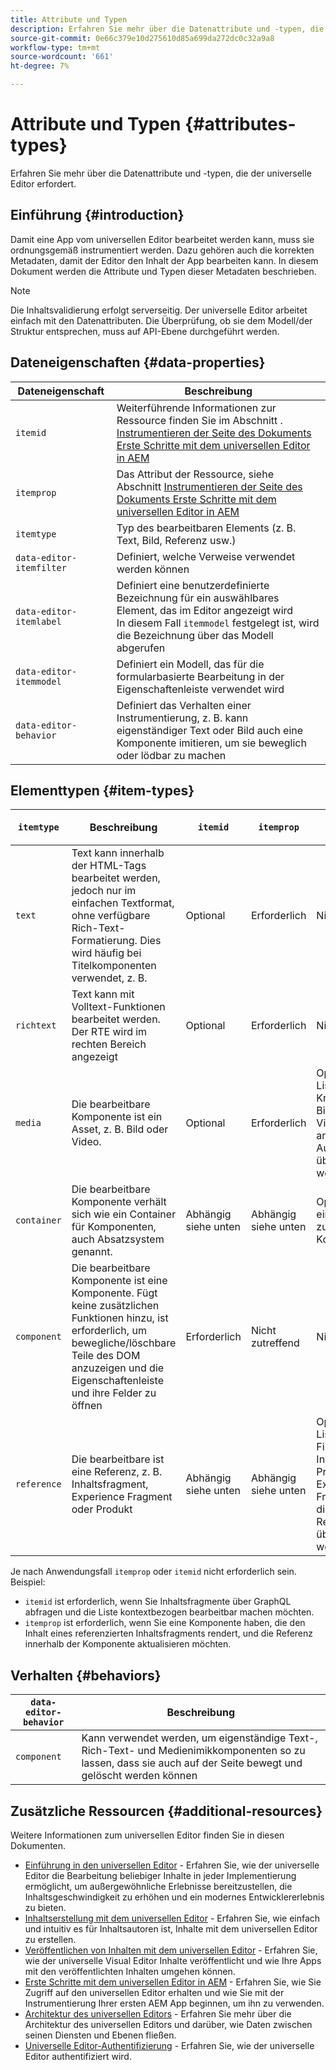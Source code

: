 ```yaml
---
title: Attribute und Typen
description: Erfahren Sie mehr über die Datenattribute und -typen, die der universelle Editor erfordert.
source-git-commit: 0e66c379e10d275610d85a699da272dc0c32a9a8
workflow-type: tm+mt
source-wordcount: '661'
ht-degree: 7%

---
```



# Attribute und Typen {#attributes-types}

Erfahren Sie mehr über die Datenattribute und -typen, die der universelle Editor erfordert.

## Einführung {#introduction}

Damit eine App vom universellen Editor bearbeitet werden kann, muss sie ordnungsgemäß instrumentiert werden. Dazu gehören auch die korrekten Metadaten, damit der Editor den Inhalt der App bearbeiten kann. In diesem Dokument werden die Attribute und Typen dieser Metadaten beschrieben.

>[!NOTE]
>
>Die Inhaltsvalidierung erfolgt serverseitig. Der universelle Editor arbeitet einfach mit den Datenattributen. Die Überprüfung, ob sie dem Modell/der Struktur entsprechen, muss auf API-Ebene durchgeführt werden.

## Dateneigenschaften {#data-properties}

| Dateneigenschaft | Beschreibung |
|---|---|
| `itemid` | Weiterführende Informationen zur Ressource finden Sie im Abschnitt . [Instrumentieren der Seite des Dokuments Erste Schritte mit dem universellen Editor in AEM](getting-started.md#instrument-thepage) |
| `itemprop` | Das Attribut der Ressource, siehe Abschnitt [Instrumentieren der Seite des Dokuments Erste Schritte mit dem universellen Editor in AEM](getting-started.md#instrument-thepage) |
| `itemtype` | Typ des bearbeitbaren Elements (z. B. Text, Bild, Referenz usw.) |
| `data-editor-itemfilter` | Definiert, welche Verweise verwendet werden können |
| `data-editor-itemlabel` | Definiert eine benutzerdefinierte Bezeichnung für ein auswählbares Element, das im Editor angezeigt wird <br>In diesem Fall `itemmodel` festgelegt ist, wird die Bezeichnung über das Modell abgerufen |
| `data-editor-itemmodel` | Definiert ein Modell, das für die formularbasierte Bearbeitung in der Eigenschaftenleiste verwendet wird |
| `data-editor-behavior` | Definiert das Verhalten einer Instrumentierung, z. B. kann eigenständiger Text oder Bild auch eine Komponente imitieren, um sie beweglich oder lödbar zu machen |

## Elementtypen {#item-types}

| `itemtype` | Beschreibung | `itemid` | `itemprop` | `data-editor-itemfilter` | `data-editor-itemlabel` | `data-editor-itemmodel` | `data-editor-behvior` |
|---|---|---|---|---|---|---|---|
| `text` | Text kann innerhalb der HTML-Tags bearbeitet werden, jedoch nur im einfachen Textformat, ohne verfügbare Rich-Text-Formatierung. Dies wird häufig bei Titelkomponenten verwendet, z. B. | Optional | Erforderlich | Nicht zutreffend | Optional | Nicht zutreffend | Optional |
| `richtext` | Text kann mit Volltext-Funktionen bearbeitet werden. Der RTE wird im rechten Bereich angezeigt | Optional | Erforderlich | Nicht zutreffend | Optional | Nicht zutreffend | Optional |
| `media` | Die bearbeitbare Komponente ist ein Asset, z. B. Bild oder Video. | Optional | Erforderlich | Optional<br>Liste der Kriterien für Bild- oder Videofilter, die an die Asset-Auswahl übergeben werden | Optional | Nicht zutreffend | Optional |
| `container` | Die bearbeitbare Komponente verhält sich wie ein Container für Komponenten, auch Absatzsystem genannt. | Abhängig <br>siehe unten | Abhängig <br>siehe unten | Optional<br>eine Liste der zulässigen Komponenten | Optional | Nicht zutreffend | Nicht zutreffend |
| `component` | Die bearbeitbare Komponente ist eine Komponente. Fügt keine zusätzlichen Funktionen hinzu, ist erforderlich, um bewegliche/löschbare Teile des DOM anzuzeigen und die Eigenschaftenleiste und ihre Felder zu öffnen | Erforderlich | Nicht zutreffend | Nicht zutreffend | Optional | Optional | Nicht zutreffend |
| `reference` | Die bearbeitbare ist eine Referenz, z. B. Inhaltsfragment, Experience Fragment oder Produkt | Abhängig <br>siehe unten | Abhängig <br>siehe unten | Optional<br>Liste der Filterkriterien für Inhaltsfragmente, Produkte oder Experience Fragment , die an die Referenzauswahl übergeben werden | Optional | Optional | Nicht zutreffend |

Je nach Anwendungsfall `itemprop` oder `itemid` nicht erforderlich sein. Beispiel:

* `itemid` ist erforderlich, wenn Sie Inhaltsfragmente über GraphQL abfragen und die Liste kontextbezogen bearbeitbar machen möchten.
* `itemprop` ist erforderlich, wenn Sie eine Komponente haben, die den Inhalt eines referenzierten Inhaltsfragments rendert, und die Referenz innerhalb der Komponente aktualisieren möchten.

## Verhalten {#behaviors}

| `data-editor-behavior` | Beschreibung |
|---|---|
| `component` | Kann verwendet werden, um eigenständige Text-, Rich-Text- und Medienimikkomponenten so zu lassen, dass sie auch auf der Seite bewegt und gelöscht werden können |

## Zusätzliche Ressourcen {#additional-resources}

Weitere Informationen zum universellen Editor finden Sie in diesen Dokumenten.

* [Einführung in den universellen Editor](introduction.md) - Erfahren Sie, wie der universelle Editor die Bearbeitung beliebiger Inhalte in jeder Implementierung ermöglicht, um außergewöhnliche Erlebnisse bereitzustellen, die Inhaltsgeschwindigkeit zu erhöhen und ein modernes Entwicklererlebnis zu bieten.
* [Inhaltserstellung mit dem universellen Editor](authoring.md) - Erfahren Sie, wie einfach und intuitiv es für Inhaltsautoren ist, Inhalte mit dem universellen Editor zu erstellen.
* [Veröffentlichen von Inhalten mit dem universellen Editor](publishing.md) - Erfahren Sie, wie der universelle Visual Editor Inhalte veröffentlicht und wie Ihre Apps mit den veröffentlichten Inhalten umgehen können.
* [Erste Schritte mit dem universellen Editor in AEM](getting-started.md) - Erfahren Sie, wie Sie Zugriff auf den universellen Editor erhalten und wie Sie mit der Instrumentierung Ihrer ersten AEM App beginnen, um ihn zu verwenden.
* [Architektur des universellen Editors](architecture.md) - Erfahren Sie mehr über die Architektur des universellen Editors und darüber, wie Daten zwischen seinen Diensten und Ebenen fließen.
* [Universelle Editor-Authentifizierung](authentication.md) - Erfahren Sie, wie der universelle Editor authentifiziert wird.
